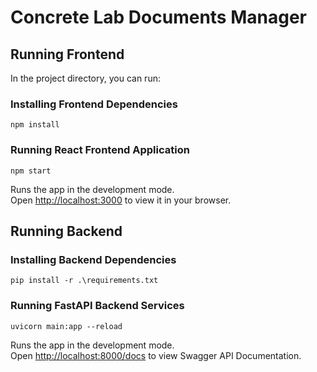 # Concrete Lab Documents Manager

## Running Frontend

In the project directory, you can run:

### Installing Frontend Dependencies

    npm install

### Running React Frontend Application

    npm start

Runs the app in the development mode.\
Open [http://localhost:3000](http://localhost:3000) to view it in your browser.

## Running Backend

### Installing Backend Dependencies

    pip install -r .\requirements.txt

### Running FastAPI Backend Services

    uvicorn main:app --reload

Runs the app in the development mode.\
Open [http://localhost:8000/docs](http://localhost:8000/docs) to view Swagger API Documentation.
